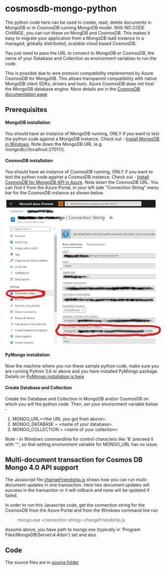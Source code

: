 # cosmosdb-mongo-python

The python code here can be used to create, read, delete documents in MongoDB or in CosmosDB running MongoDB model. With NO CODE CHANGE, you can run these on MongDB and CosmosDB. This makes it easy to migrate your application from a MongoDB IaaS instance to a managed, globally distributed, scalable cloud based CosmosDB.

You just need to pass the URL to connect to MongoDB or CosmosDB, the name of your Database and Collection as environment variables to run the code.

This is possible due to wire protocol compatibility implemented by Azure CosmosDB for MongoDB. This allows transparent compatibility with native MongoDB client SDKs, drivers and tools. Azure CosmosDB does not host the MongoDB database engine. More details are in the [CosmosDB documentation page][azure-cosmosdb-docs]

## Prerequisites ##

#### MongoDB installation ###
You should have an instance of MongoDB running, ONLY if you want to test the python code against a MongoDB instance. Check out - [Install MongoDB in Windows][mongodb-installation]. Note down the MongoDB URL (e.g. mongodb://localhost:27017/).  

#### CosmosDB installation ####
You should have an instance of CosmosDB running, ONLY if you want to test the python code against a CosmosDB instance. Check out - [Install CosmosDB for MongoDB API in Azure][cosmosdb-mongoapi-installation]. Note down the CosmosDB URL. You can find it from the Azure Portal, in your left side "Connection String" menu bar for the CosmosDB instance as shown below.

![CosmosDB URL](/images/cosmosdb-url.jpg)

#### PyMongo installation ####
Now the machine where you run these sample python code, make sure you are running Python 3.6 or above and you have installed PyMongo package. Details on [PyMongo installation is here][pymongo-installation]

#### Create Database and Collection ####
Create the Database and Collection in MongoDB and/or CosmosDB on which you will the python code.
Then, set your environment variable below - 

1. MONGO_URL=\<the URL you got from above\>
2. MONGO_DATABASE = \<name of your database\>
3. MONGO_COLLECTION = \<name of your collection\>

Note - In Windows commandline for control characters like '&' preceed it with '^', so that setting environment variable for MONGO_URL has no issue.

## Multi-document transaction for Cosmos DB Mongo 4.0 API support ##
The Javascript file [changeFriendship.js][changeFriendship.js] shows how you can run multi-document updates in one transaction. Here two document updates will success in the transaction or it will rollback and none will be updated if failed.

In order to run this Javascript code, get the connection string for the CosmosDB from the Azure Portal and from the Windows command line run
> mongo.exe \<connection string\> changeFriendship.js

Assume above, you have path to mongo.exe  (typically in 'Program Files\MongoDB\Server\4.4\bin') set and also 

## Code ##
The source files are in [source folder][src-folder]

[changeFriendship.js]: <https://github.com/tirtho/cosmosdb-mongo-python/changeFriendship.js>
[azure-cosmosdb-docs]: <https://docs.microsoft.com/en-us/azure/cosmos-db/mongodb-introduction>
[mongodb-installation]: <https://docs.mongodb.com/manual/tutorial/install-mongodb-on-windows/>
[cosmosdb-mongoapi-installation]: <https://docs.microsoft.com/en-us/azure/cosmos-db/create-mongodb-flask#create-a-database-account>
[pymongo-installation]: <https://pymongo.readthedocs.io/en/stable/installation.html#>
[src-folder]: <https://github.com/tirtho/cosmosdb-mongo-python/src>
